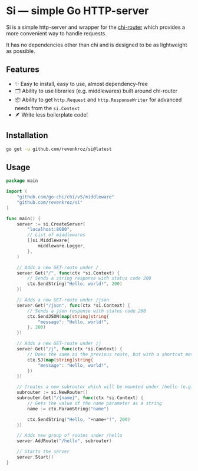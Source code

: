 # Si — simple Go HTTP-server

Si is a simple http-server and wrapper for the [chi-router](https://github.com/go-chi/chi) which provides a more convenient way to handle requests.

It has no dependencies other than chi and is designed to be as lightweight as possible.

## Features

- ✨ Easy to install, easy to use, almost dependency-free
- 🗂 Ability to use libraries (e.g. middlewares) built around chi-router
- 📦 Ability to get `http.Request` and `http.ResponseWriter` for advanced needs from the `si.Context`
- 🪶 Write less boilerplate code!


## Installation

```bash
go get -u github.com/revenkroz/si@latest
```
## Usage

```go
package main

import (
	"github.com/go-chi/chi/v5/middleware"
	"github.com/revenkroz/si"
)

func main() {
	server := si.CreateServer(
		"localhost:8080",
		// List of middlewares
		[]si.Middleware{
			middleware.Logger,
		},
	)

	// Adds a new GET-route under /
	server.Get("/", func(ctx *si.Context) {
		// Sends a string response with status code 200
		ctx.SendString("Hello, world!", 200)
	})

	// Adds a new GET-route under /json
	server.Get("/json", func(ctx *si.Context) {
		// Sends a json response with status code 200
		ctx.SendJSON(map[string]string{
			"message": "Hello, world!",
		}, 200)
	})

	// Adds a new GET-route under /j
	server.Get("/j", func(ctx *si.Context) {
		// Does the same as the previous route, but with a shortcut method
		ctx.SJ(map[string]string{
			"message": "Hello, world!",
		})
	})

	// Creates a new subrouter which will be mounted under /hello (e.g. /hello/{name})
	subrouter := si.NewRouter()
	subrouter.Get("/{name}", func(ctx *si.Context) {
		// Gets the value of the name parameter as a string
		name := ctx.ParamString("name")

		ctx.SendString("Hello, "+name+"!", 200)
	})

	// Adds new group of routes under /hello
	server.AddRoute("/hello", subrouter)

	// Starts the server
	server.Start()
}
```
